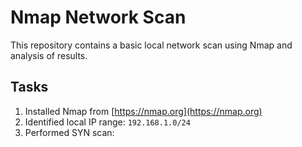 # Nmap Network Scan

This repository contains a basic local network scan using Nmap and analysis of results.

## Tasks

1. Installed Nmap from [https://nmap.org](https://nmap.org)
2. Identified local IP range: `192.168.1.0/24`
3. Performed SYN scan:
